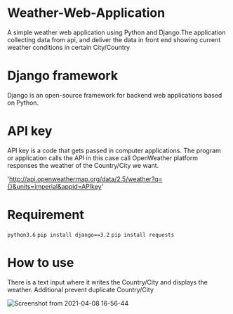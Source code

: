 # Weather-Web-Application

A simple weather web application using Python and Django.The application collecting data from api, and deliver the data in front end showing current weather conditions in certain City/Country

# Django framework
Django is an open-source framework for backend web applications based on Python.

# API key

API key is a code that gets passed in computer applications.
The program or application calls the API in this case call OpenWeather platform responses the weather of the Country/City we want.

'http://api.openweathermap.org/data/2.5/weather?q={}&units=imperial&appid=APIkey'

# Requirement

`python3.6` 
`pip install django==3.2`
`pip install requests`

# How to use

Τhere is a text input where it writes the Country/City and displays the weather.
Additional prevent duplicate Country/City

![Screenshot from 2021-04-08 16-56-44](https://user-images.githubusercontent.com/80073685/114039563-85f16d00-988b-11eb-981c-8d2649752a2c.png)







